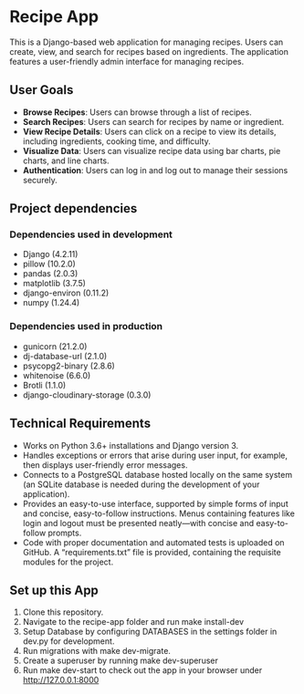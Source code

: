 # Recipe App

This is a Django-based web application for managing recipes. Users can create, view, and search for recipes based on ingredients. The application features a user-friendly admin interface for managing recipes.

## User Goals
- **Browse Recipes**: Users can browse through a list of recipes.
- **Search Recipes**: Users can search for recipes by name or ingredient.
- **View Recipe Details**: Users can click on a recipe to view its details, including ingredients, cooking time, and difficulty.
- **Visualize Data**: Users can visualize recipe data using bar charts, pie charts, and line charts.
- **Authentication**: Users can log in and log out to manage their sessions securely.

## Project dependencies
### Dependencies used in development
- Django (4.2.11)
- pillow (10.2.0)
- pandas (2.0.3)
- matplotlib (3.7.5)
- django-environ (0.11.2)
- numpy (1.24.4)
### Dependencies used in production
- gunicorn (21.2.0)
- dj-database-url (2.1.0)
- psycopg2-binary (2.8.6)
- whitenoise (6.6.0)
- Brotli (1.1.0)
- django-cloudinary-storage (0.3.0)

## Technical Requirements
- Works on Python 3.6+ installations and Django version 3.
- Handles exceptions or errors that arise during user input, for example, then displays user-friendly error messages.
- Connects to a PostgreSQL database hosted locally on the same system (an SQLite database is needed during the development of your application).
- Provides an easy-to-use interface, supported by simple forms of input and concise, easy-to-follow instructions. Menus containing features like login and logout must be presented neatly—with concise and easy-to-follow prompts.
- Code with proper documentation and automated tests is uploaded on GitHub. A “requirements.txt” file is provided, containing the requisite modules for the project.


## Set up this App
1. Clone this repository.
2. Navigate to the recipe-app folder and run make install-dev
3. Setup Database by configuring DATABASES in the settings folder in dev.py for development.
4. Run migrations with make dev-migrate.
5. Create a superuser by running make dev-superuser
6. Run make dev-start to check out the app in your browser under http://127.0.0.1:8000
